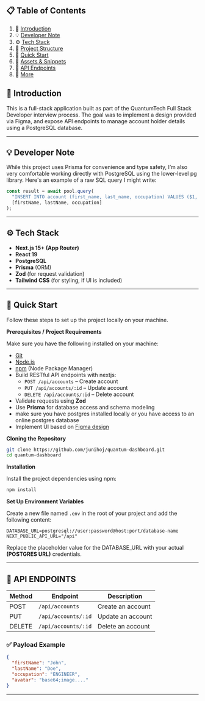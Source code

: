 ## 📋 <a name="table">Table of Contents</a>

1. 🤖 [Introduction](#introduction)
2. 💡 [Developer Note](#developer-note)
3. ⚙️ [Tech Stack](#tech-stack)
4. 📁 [Project Structure](#project-structure)
5. 🤸 [Quick Start](#quick-start)
6. 🔗 [Assets & Snippets](#links)
7. 🧪 [API Endpoints](#api-endpoints)
8. 🚀 [More](#more)

## <a name="introduction">🤖 Introduction</a>

This is a full-stack application built as part of the QuantumTech Full Stack Developer interview process. The goal was to implement a design provided via Figma, and expose API endpoints to manage account holder details using a PostgreSQL database.

---

## <a name="developer-note">💡 Developer Note</a>

While this project uses Prisma for convenience and type safety, I’m also very comfortable working directly with PostgreSQL using the lower-level pg library. Here's an example of a raw SQL query I might write:

```js
const result = await pool.query(
  "INSERT INTO account (first_name, last_name, occupation) VALUES ($1, $2, $3) RETURNING *",
  [firstName, lastName, occupation]
);
```

---

## <a name="tech-stack">⚙️ Tech Stack</a>

- **Next.js 15+ (App Router)**
- **React 19**
- **PostgreSQL**
- **Prisma** (ORM)
- **Zod** (for request validation)
- **Tailwind CSS** (for styling, if UI is included)

---

## <a name="quick-start">🤸 Quick Start</a>

Follow these steps to set up the project locally on your machine.

**Prerequisites / Project Requirements**

Make sure you have the following installed on your machine:

- [Git](https://git-scm.com/)
- [Node.js](https://nodejs.org/en)
- [npm](https://www.npmjs.com/) (Node Package Manager)
- Build RESTful API endpoints with nextjs:
  - `POST /api/accounts` – Create account
  - `PUT /api/accounts/:id` – Update account
  - `DELETE /api/accounts/:id` – Delete account
- Validate requests using **Zod**
- Use **Prisma** for database access and schema modeling
- make sure you have postgres installed locally or you have access to an online postgres database
- Implement UI based on [Figma design](<https://www.figma.com/proto/hOLRAo0MWOShYpKVRCKVaA/Design--2-(Copy)?node-id=1-606&p=f&t=CAnfVeGkOkzSdzko-0&scaling=min-zoom&content-scaling=fixed&page-id=0%3A1>)

**Cloning the Repository**

```bash
git clone https://github.com/junihoj/quantum-dashboard.git
cd quantum-dashboard
```

**Installation**

Install the project dependencies using npm:

```bash
npm install
```

**Set Up Environment Variables**

Create a new file named `.env` in the root of your project and add the following content:

```env
DATABASE_URL=postgresql://user:password@host:port/database-name
NEXT_PUBLIC_API_URL="/api"
```

Replace the placeholder value for the DATABASE_URL with your actual **(POSTGRES URL)** credentials.

---

## <a name="api-endpoints">🧪 API ENDPOINTS</a>

| Method | Endpoint            | Description       |
| ------ | ------------------- | ----------------- |
| POST   | `/api/accounts`     | Create an account |
| PUT    | `/api/accounts/:id` | Update an account |
| DELETE | `/api/accounts/:id` | Delete an account |

### ✅ Payload Example

```json
{
  "firstName": "John",
  "lastName": "Doe",
  "occupation": "ENGINEER",
  "avatar": "base64;image...."
}
```

---
